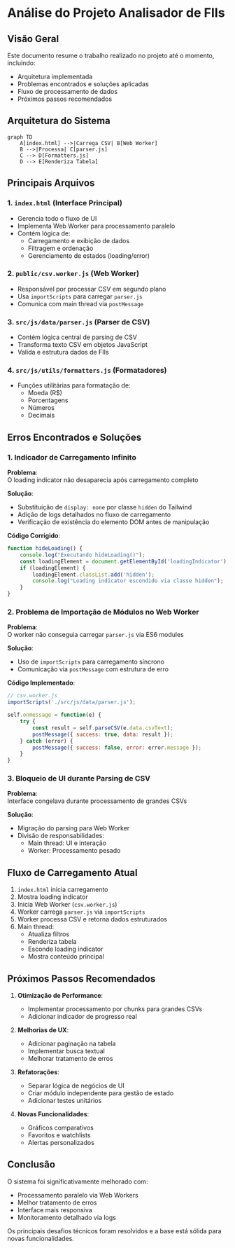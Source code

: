 # Análise do Projeto Analisador de FIIs

## Visão Geral
Este documento resume o trabalho realizado no projeto até o momento, incluindo:
- Arquitetura implementada
- Problemas encontrados e soluções aplicadas
- Fluxo de processamento de dados
- Próximos passos recomendados

## Arquitetura do Sistema
```mermaid
graph TD
    A[index.html] -->|Carrega CSV| B[Web Worker]
    B -->|Processa| C[parser.js]
    C --> D[Formatters.js]
    D --> E[Renderiza Tabela]
```

## Principais Arquivos

### 1. `index.html` (Interface Principal)
- Gerencia todo o fluxo de UI
- Implementa Web Worker para processamento paralelo
- Contém lógica de:
  - Carregamento e exibição de dados
  - Filtragem e ordenação
  - Gerenciamento de estados (loading/error)

### 2. `public/csv.worker.js` (Web Worker)
- Responsável por processar CSV em segundo plano
- Usa `importScripts` para carregar `parser.js`
- Comunica com main thread via `postMessage`

### 3. `src/js/data/parser.js` (Parser de CSV)
- Contém lógica central de parsing de CSV
- Transforma texto CSV em objetos JavaScript
- Valida e estrutura dados de FIIs

### 4. `src/js/utils/formatters.js` (Formatadores)
- Funções utilitárias para formatação de:
  - Moeda (R$)
  - Porcentagens
  - Números
  - Decimais

## Erros Encontrados e Soluções

### 1. Indicador de Carregamento Infinito
**Problema**:  
O loading indicator não desaparecia após carregamento completo

**Solução**:  
- Substituição de `display: none` por classe `hidden` do Tailwind
- Adição de logs detalhados no fluxo de carregamento
- Verificação de existência do elemento DOM antes de manipulação

**Código Corrigido**:
```javascript
function hideLoading() {
    console.log("Executando hideLoading()");
    const loadingElement = document.getElementById('loadingIndicator');
    if (loadingElement) {
        loadingElement.classList.add('hidden');
        console.log("Loading indicator escondido via classe hidden");
    }
}
```

### 2. Problema de Importação de Módulos no Web Worker
**Problema**:  
O worker não conseguia carregar `parser.js` via ES6 modules

**Solução**:
- Uso de `importScripts` para carregamento síncrono
- Comunicação via `postMessage` com estrutura de erro

**Código Implementado**:
```javascript
// csv.worker.js
importScripts('./src/js/data/parser.js');

self.onmessage = function(e) {
    try {
        const result = self.parseCSV(e.data.csvText);
        postMessage({ success: true, data: result });
    } catch (error) {
        postMessage({ success: false, error: error.message });
    }
}
```

### 3. Bloqueio de UI durante Parsing de CSV
**Problema**:  
Interface congelava durante processamento de grandes CSVs

**Solução**:
- Migração do parsing para Web Worker
- Divisão de responsabilidades:
  - Main thread: UI e interação
  - Worker: Processamento pesado

## Fluxo de Carregamento Atual

1. `index.html` inicia carregamento
2. Mostra loading indicator
3. Inicia Web Worker (`csv.worker.js`)
4. Worker carrega `parser.js` via `importScripts`
5. Worker processa CSV e retorna dados estruturados
6. Main thread:
   - Atualiza filtros
   - Renderiza tabela
   - Esconde loading indicator
   - Mostra conteúdo principal

## Próximos Passos Recomendados

1. **Otimização de Performance**:
   - Implementar processamento por chunks para grandes CSVs
   - Adicionar indicador de progresso real

2. **Melhorias de UX**:
   - Adicionar paginação na tabela
   - Implementar busca textual
   - Melhorar tratamento de erros

3. **Refatorações**:
   - Separar lógica de negócios de UI
   - Criar módulo independente para gestão de estado
   - Adicionar testes unitários

4. **Novas Funcionalidades**:
   - Gráficos comparativos
   - Favoritos e watchlists
   - Alertas personalizados

## Conclusão
O sistema foi significativamente melhorado com:
- Processamento paralelo via Web Workers
- Melhor tratamento de erros
- Interface mais responsiva
- Monitoramento detalhado via logs

Os principais desafios técnicos foram resolvidos e a base está sólida para novas funcionalidades.